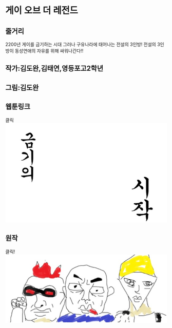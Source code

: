 # 게이 오브 더 레전드

## 줄거리
2200년 게이를 금기하는 시대 그러나 구유나라에 태어나는 전설의 3인방! 전설의 3인방이 동성연애의 자유를 위해 싸워나간다!!

## 작가:김도완,김태연,영등포고2학년
## 그림:김도완

## 웹툰링크

클릭[![](https://github.com/Kronost/gay-of-the-legend/blob/master/%EC%A0%9C%EB%AA%A9%20%EC%97%86%EC%9D%8C1.jpg?raw=true)](http://comic.naver.com/challenge/list.nhn?titleId=696229&no=1)

## 원작

클릭! [![](https://github.com/Kronost/gay-of-the-legend/blob/master/%EC%A0%9C%EB%AA%A9%20%EC%97%86%EC%9D%8C.jpg?raw=true)](https://docs.google.com/document/d/1yx9yP9z0HDBh3S_v2-sEApF_e_Ixqpkrhp28NHXDEiY/edit)
